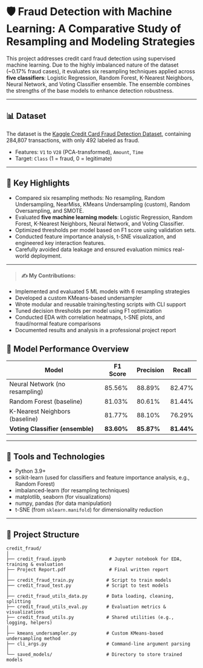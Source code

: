 # 🛡️ Fraud Detection with Machine Learning: A Comparative Study of Resampling and Modeling Strategies

This project addresses credit card fraud detection using supervised machine learning. Due to the highly imbalanced nature of the dataset (\~0.17% fraud cases), it evaluates six resampling techniques applied across **five classifiers**: Logistic Regression, Random Forest, K-Nearest Neighbors, Neural Network, and Voting Classifier ensemble. The ensemble combines the strengths of the base models to enhance detection robustness.

---

## 📊 Dataset

The dataset is the [Kaggle Credit Card Fraud Detection Dataset](https://www.kaggle.com/mlg-ulb/creditcardfraud), containing 284,807 transactions, with only 492 labeled as fraud.

* Features: `V1` to `V28` (PCA-transformed), `Amount`, `Time`
* Target: `Class` (1 = fraud, 0 = legitimate)

---

## 🧠 Key Highlights

* Compared six resampling methods: No resampling, Random Undersampling, NearMiss, KMeans Undersampling (custom), Random Oversampling, and SMOTE.
* Evaluated **five machine learning models**: Logistic Regression, Random Forest, K-Nearest Neighbors, Neural Network, and Voting Classifier.
* Optimized thresholds per model based on F1 score using validation sets.
* Conducted feature importance analysis, t-SNE visualization, and engineered key interaction features.
* Carefully avoided data leakage and ensured evaluation mimics real-world deployment.

---

> #### ✍️ My Contributions:

* Implemented and evaluated 5 ML models with 6 resampling strategies
* Developed a custom KMeans-based undersampler
* Wrote modular and reusable training/testing scripts with CLI support
* Tuned decision thresholds per model using F1 optimization
* Conducted EDA with correlation heatmaps, t-SNE plots, and fraud/normal feature comparisons
* Documented results and analysis in a professional project report


## 🧪 Model Performance Overview

| Model                            | F1 Score   | Precision  | Recall     |
| -------------------------------- | ---------- | ---------- | ---------- |
| Neural Network (no resampling)   | 85.56%     | 88.89%     | 82.47%     |
| Random Forest (baseline)         | 81.03%     | 80.61%     | 81.44%     |
| K-Nearest Neighbors (baseline)   | 81.77%     | 88.10%     | 76.29%     |
| **Voting Classifier (ensemble)** | **83.60%** | **85.87%** | **81.44%** |

---

## 🧰 Tools and Technologies

* Python 3.9+
* scikit-learn (used for classifiers and feature importance analysis, e.g., Random Forest)
* imbalanced-learn (for resampling techniques)
* matplotlib, seaborn (for visualizations)
* numpy, pandas (for data manipulation)
* t-SNE (from `sklearn.manifold`) for dimensionality reduction

---

## 📂 Project Structure

```
credit_fraud/
│
├── credit_fraud.ipynb                # Jupyter notebook for EDA, training & evaluation
├── Project Report.pdf                # Final written report
│
├── credit_fraud_train.py            # Script to train models
├── credit_fraud_test.py             # Script to test models
│
├── credit_fraud_utils_data.py       # Data loading, cleaning, splitting
├── credit_fraud_utils_eval.py       # Evaluation metrics & visualizations
├── credit_fraud_utils.py            # Shared utilities (e.g., logging, helpers)
│
├── kmeans_undersampler.py           # Custom KMeans-based undersampling method
├── cli_args.py                      # Command-line argument parsing
│
└── saved_models/                    # Directory to store trained models





